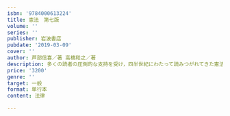 ```yaml
---
isbn: '9784000613224'
title: 憲法　第七版
volume: ''
series: ''
publisher: 岩波書店
pubdate: '2019-03-09'
cover: ''
author: 芦部信喜／著 高橋和之／著
description: 多くの読者の圧倒的な支持を受け，四半世紀にわたって読みつがれてきた憲法教科書の定番を四年ぶりに改訂．
price: '3200'
genre: ''
target: 一般
format: 単行本
content: 法律

---
```


